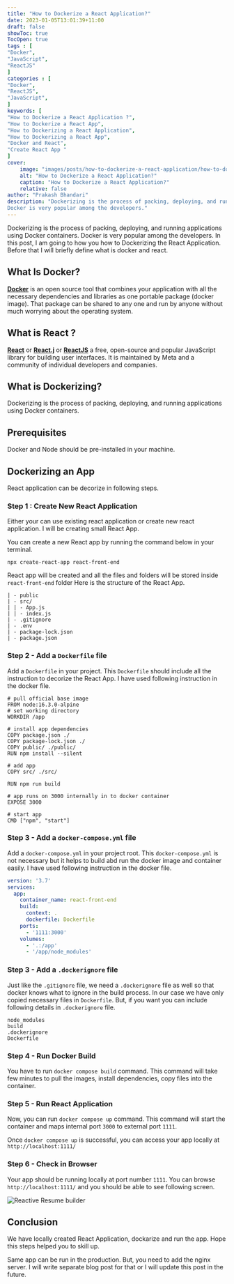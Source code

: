 ```yaml
---
title: "How to Dockerize a React Application?"
date: 2023-01-05T13:01:39+11:00
draft: false
showToc: true
TocOpen: true
tags : [
"Docker",
"JavaScript",
"ReactJS"
]
categories : [
"Docker",
"ReactJS",
"JavaScript",
]
keywords: [
"How to Dockerize a React Application ?",
"How to Dockerize a React App",
"How to Dockerizing a React Application",
"How to Dockerizing a React App",
"Docker and React",
"Create React App "
]
cover:
    image: "images/posts/how-to-dockerize-a-react-application/how-to-dockerize-a-react-application.png"
    alt: "How to Dockerize a React Application?"
    caption: "How to Dockerize a React Application?"
    relative: false
author: "Prakash Bhandari"
description: "Dockerizing is the process of packing, deploying, and running applications using Docker containers.
Docker is very popular among the developers."
---
```


Dockerizing is the process of packing, deploying, and running applications using Docker containers.
Docker is very popular among the developers. In this post, I am going to how you how to Dockerizing the React Application.
Before that I will briefly define what is docker and react.

## What Is Docker?
**[Docker](https://www.docker.com/)** is an open source tool that combines your application with all
the necessary dependencies and libraries as one portable package (docker image). 
That package can be shared to any one and run by anyone without much worrying about the operating system.
## What is React ?
**[React](https://reactjs.org/)** or **[React.j](https://reactjs.org/)**  or **[ReactJS](https://reactjs.org/)**
a free, open-source and popular JavaScript library for building user interfaces. 
It is maintained by Meta and a community of individual developers and companies. 

## What is Dockerizing?
Dockerizing is the process of packing, deploying, and running applications using Docker containers.

##  Prerequisites
Docker and Node should be pre-installed in your machine.

## Dockerizing an App
React application can be decorize in following steps.

### Step 1 : Create New React Application 

Either your can use existing react application or create new react application. 
I will be creating small React App. 

You can create a new React app by running the command below in your terminal.

`npx create-react-app react-front-end`

React app will be created and all the files and folders will be stored inside ` react-front-end` folder
Here is the structure of the React App.

```
| - public
| - src/
| | - App.js
| | - index.js
| - .gitignore
| - .env
| - package-lock.json
| - package.json
```

### Step 2 - Add a `Dockerfile` file 
Add a `Dockerfile` in your project. This `Dockerfile` should include all the 
instruction to decorize the React App. I have used following instruction in the docker file.

```
# pull official base image
FROM node:16.3.0-alpine
# set working directory
WORKDIR /app

# install app dependencies
COPY package.json ./
COPY package-lock.json ./
COPY public/ ./public/
RUN npm install --silent

# add app
COPY src/ ./src/

RUN npm run build

# app runs on 3000 internally in to docker container
EXPOSE 3000

# start app
CMD ["npm", "start"]
```

### Step 3 - Add a `docker-compose.yml` file

Add a `docker-compose.yml` in your project root. This `docker-compose.yml` is not necessary but it helps to build abd 
run the docker image and container easily.
I have used following instruction in the docker file.

```yaml
version: '3.7'
services:
  app:
    container_name: react-front-end
    build:
      context: .
      dockerfile: Dockerfile
    ports:
      - '1111:3000'
    volumes:
      - '.:/app'
      - '/app/node_modules'
```

### Step 3 - Add a `.dockerignore` file
Just like the `.gitignore` file, we need a `.dockerignore` 
file as well so that docker knows what to ignore in the build process.
In our case we have only copied necessary files in `Dockerfile`.
But, if you want you can include following details in `.dockerignore` file.

```
node_modules
build
.dockerignore
Dockerfile
```
### Step 4 - Run Docker Build
You have to run `docker compose build` command. This command will take few minutes to 
pull the images, install dependencies, copy files into the container.

### Step 5 - Run React Application
Now, you can run `docker compose up` command. This command will start the container and 
maps internal port `3000` to external port `1111`.

Once `docker compose up` is successful, you can access your app locally at `http://localhost:1111/`

### Step 6 - Check in Browser

Your app should be running locally at port number `1111`. 
You can browse `http://localhost:1111/` and you should be able to see following screen.

![Reactive Resume builder](/images/posts/how-to-dockerize-a-react-application/output.gif#center)


## Conclusion

We have locally created React Application, dockarize and run the app. Hope this steps helped you 
to skill up.

Same app can be run in the production. But, you need to add the nginx server. 
I will write separate blog post for that or I will update this post in the future.
